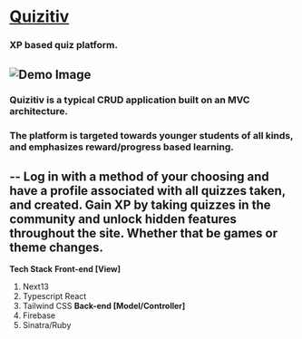 # [Quizitiv](https://quizitiv.netlify.app)
### XP based quiz platform.
![Demo Image](https://i.ibb.co/RTSLr40/Screen-Shot-2023-05-08-at-9-13-08-PM.png)
---
### Quizitiv is a typical CRUD application built on an MVC architecture. 
### The platform is targeted towards younger students of all kinds, and emphasizes reward/progress based learning.
-- 
Log in with a method of your choosing and have a profile associated with all quizzes taken, and created. 
**Gain XP** by taking quizzes in the community and unlock **hidden features** throughout the site. Whether that be games or theme changes. 
--
**Tech Stack**
**Front-end [View]**
 1. Next13
 2. Typescript React
 3. Tailwind CSS
**Back-end [Model/Controller]**
 1. Firebase
 2. Sinatra/Ruby
 
